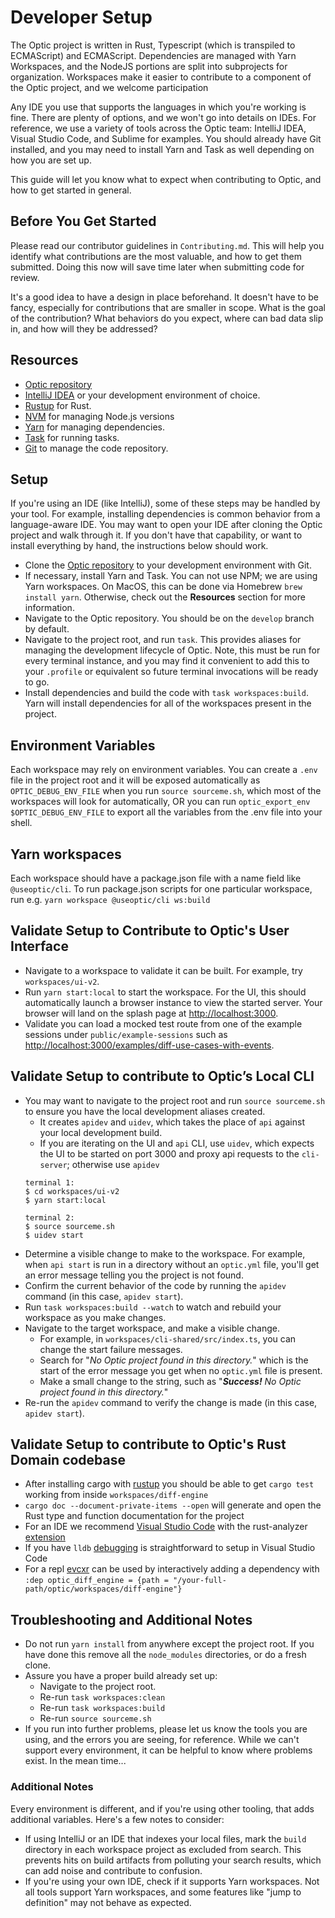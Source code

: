 # Developer Setup

The Optic project is written in Rust, Typescript (which is transpiled to ECMAScript) and ECMAScript. Dependencies are managed with Yarn Workspaces, and the NodeJS portions are split into subprojects for organization. Workspaces make it easier to contribute to a component of the Optic project, and we welcome participation

Any IDE you use that supports the languages in which you're working is fine. There are plenty of options, and we won't go into details on IDEs. For reference, we use a variety of tools across the Optic team: IntelliJ IDEA, Visual Studio Code, and Sublime for examples. You should already have Git installed, and you may need to install Yarn and Task as well depending on how you are set up.

This guide will let you know what to expect when contributing to Optic, and how to get started in general.

## Before You Get Started

Please read our contributor guidelines in `Contributing.md`. This will help you identify what contributions are the most valuable, and how to get them submitted. Doing this now will save time later when submitting code for review.

It's a good idea to have a design in place beforehand. It doesn't have to be fancy, especially for contributions that are smaller in scope. What is the goal of the contribution? What behaviors do you expect, where can bad data slip in, and how will they be addressed?

## Resources

- [Optic repository](https://github.com/opticdev/optic)
- [IntelliJ IDEA](https://www.jetbrains.com/idea/) or your development environment of choice.
- [Rustup](https://www.rust-lang.org/tools/install) for Rust.
- [NVM](https://github.com/nvm-sh/nvm) for managing Node.js versions
- [Yarn](https://classic.yarnpkg.com/en/docs/install/#mac-stable) for managing dependencies.
- [Task](https://taskfile.dev/) for running tasks.
- [Git](https://git-scm.com/) to manage the code repository.

## Setup

If you're using an IDE (like IntelliJ), some of these steps may be handled by your tool. For example, installing dependencies is common behavior from a language-aware IDE. You may want to open your IDE after cloning the Optic project and walk through it. If you don't have that capability, or want to install everything by hand, the instructions below should work.

- Clone the [Optic repository](https://github.com/opticdev/optic) to your development environment with Git.
- If necessary, install Yarn and Task. You can not use NPM; we are using Yarn workspaces. On MacOS, this can be done via Homebrew `brew install yarn`. Otherwise, check out the **Resources** section for more information.
- Navigate to the Optic repository. You should be on the `develop` branch by default.
- Navigate to the project root, and run `task`. This provides aliases for managing the development lifecycle of Optic. Note, this must be run for every terminal instance, and you may find it convenient to add this to your `.profile` or equivalent so future terminal invocations will be ready to go.
- Install dependencies and build the code with `task workspaces:build`. Yarn will install dependencies for all of the workspaces present in the project.

## Environment Variables
Each workspace may rely on environment variables. You can create a `.env` file in the project root and it will be exposed automatically as `OPTIC_DEBUG_ENV_FILE` when you run `source sourceme.sh`, which most of the workspaces will look for automatically, OR you can run `optic_export_env $OPTIC_DEBUG_ENV_FILE` to export all the variables from the .env file into your shell. 


## Yarn workspaces
Each workspace should have a package.json file with a name field like `@useoptic/cli`. To run package.json scripts for one particular workspace, run e.g. `yarn workspace @useoptic/cli ws:build`

## Validate Setup to Contribute to Optic's User Interface

- Navigate to a workspace to validate it can be built. For example, try `workspaces/ui-v2`.
- Run `yarn start:local` to start the workspace. For the UI, this should automatically launch a browser instance to view the started server. Your browser will land on the splash page at [http://localhost:3000](http://localhost:3000).
- Validate you can load a mocked test route from one of the example sessions under `public/example-sessions` such as [http://localhost:3000/examples/diff-use-cases-with-events](http://localhost:3000/examples/diff-use-cases-with-events).

## Validate Setup to contribute to Optic’s Local CLI

- You may want to navigate to the project root and run `source sourceme.sh` to ensure you have the local development aliases created. 
  - It creates `apidev` and `uidev`, which takes the place of `api` against your local development build.
  - If you are iterating on the UI and `api` CLI, use `uidev`, which expects the UI to be started on port 3000 and proxy api requests to the `cli-server`; otherwise use `apidev` 
  ```
  terminal 1:
  $ cd workspaces/ui-v2
  $ yarn start:local
  
  terminal 2:
  $ source sourceme.sh
  $ uidev start
  ```
- Determine a visible change to make to the workspace. For example, when `api start` is run in a directory without an `optic.yml` file, you'll get an error message telling you the project is not found.
- Confirm the current behavior of the code by running the `apidev` command (in this case, `apidev start`).
- Run `task workspaces:build --watch` to watch and rebuild your workspace as you make changes.
- Navigate to the target workspace, and make a visible change.
    - For example, in `workspaces/cli-shared/src/index.ts`, you can change the start failure messages.
    - Search for "*No Optic project found in this directory.*" which is the start of the error message you get when no `optic.yml` file is present.
    - Make a small change to the string, such as "***Success!*** *No Optic project found in this directory.*"
- Re-run the `apidev` command to verify the change is made (in this case, `apidev start`).

## Validate Setup to contribute to Optic's Rust Domain codebase

- After installing cargo with [rustup](https://rustup.rs/) you should be able to get `cargo test` working from inside `workspaces/diff-engine`
- `cargo doc --document-private-items --open` will generate and open the Rust type and function documentation for the project
- For an IDE we recommend [Visual Studio Code](https://code.visualstudio.com/) with the rust-analyzer [extension](https://marketplace.visualstudio.com/items?itemName=matklad.rust-analyzer) 
- If you have `lldb` [debugging](https://marketplace.visualstudio.com/items?itemName=vadimcn.vscode-lldb) is straightforward to setup in Visual Studio Code
- For a repl [evcxr](https://github.com/google/evcxr) can be used by interactively adding a dependency with `:dep optic_diff_engine = {path = "/your-full-path/optic/workspaces/diff-engine"}`

## Troubleshooting and Additional Notes
- Do not run `yarn install` from anywhere except the project root. If you have done this remove all the `node_modules` directories, or do a fresh clone.
- Assure you have a proper build already set up:
    - Navigate to the project root. 
    - Re-run `task workspaces:clean`
    - Re-run `task workspaces:build`
    - Re-run `source sourceme.sh`
- If you run into further problems, please let us know the tools you are using, and the errors you are seeing, for reference. While we can't support every environment, it can be helpful to know where problems exist. In the mean time...

### Additional Notes

Every environment is different, and if you're using other tooling, that adds additional variables. Here's a few notes to consider:

- If using IntelliJ or an IDE that indexes your local files, mark the `build` directory in each workspace project as excluded from search. This prevents hits on build artifacts from polluting your search results, which can add noise and contribute to confusion.
- If you're using your own IDE, check if it supports Yarn workspaces. Not all tools support Yarn workspaces, and some features like "jump to definition" may not behave as expected.
